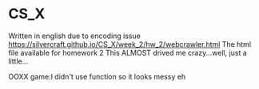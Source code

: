 # CS_X

Written in english due to encoding issue
https://silvercraft.github.io/CS_X/week_2/hw_2/webcrawler.html
The html file available for homework 2
This ALMOST drived me crazy...well, just a little...

OOXX game:I didn't use function so it looks messy
eh